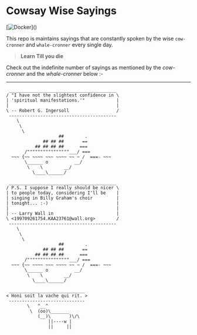 # Cowsay Wise Sayings

[![Docker](https://cdn.vox-cdn.com/thumbor/fbrTLtxuP2D29o8VJUaE-u3NKfU=/0x0:792x613/1200x800/filters:focal(300x237:426x363)/cdn.vox-cdn.com/uploads/chorus_image/image/59850273/Docker_logo_011.0.png)]()


This repo is maintains sayings that are constantly spoken by the wise `cow-cronner` and `whale-cronner` every single day.




> **Learn Till you die**


Check out the indefinite number of sayings as mentioned by the *cow-cronner* and the *whale-cronner* below :-

---
```
 _________________________________________ 
/ "I have not the slightest confidence in \
| 'spiritual manifestations.'"            |
|                                         |
\ -- Robert G. Ingersoll                  /
 ----------------------------------------- 
    \
     \
      \     
                    ##        .            
              ## ## ##       ==            
           ## ## ## ##      ===            
       /""""""""""""""""___/ ===        
  ~~~ {~~ ~~~~ ~~~ ~~~~ ~~ ~ /  ===- ~~~   
       \______ o          __/            
        \    \        __/             
          \____\______/   
```
```
 _________________________________________ 
/ P.S. I suppose I really should be nicer \
| to people today, considering I'll be    |
| singing in Billy Graham's choir         |
| tonight... :-)                          |
|                                         |
| -- Larry Wall in                        |
\ <199709261754.KAA23761@wall.org>        /
 ----------------------------------------- 
    \
     \
      \     
                    ##        .            
              ## ## ##       ==            
           ## ## ## ##      ===            
       /""""""""""""""""___/ ===        
  ~~~ {~~ ~~~~ ~~~ ~~~~ ~~ ~ /  ===- ~~~   
       \______ o          __/            
        \    \        __/             
          \____\______/   
```
```
 _____________________________
< Honi soit la vache qui rit. >
 -----------------------------
        \   ^__^
         \  (oo)\_______
            (__)\       )\/\
                ||----w |
                ||     ||
```
